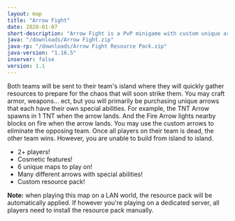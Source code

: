```yaml
---
layout: map
title: "Arrow Fight"
date: 2020-01-07
short-description: "Arrow Fight is a PvP minigame with custom unique arrows with special abilities that you use to shoot at the enemy team to win!"
java: "/downloads/Arrow Fight.zip"
java-rp: "/downloads/Arrow Fight Resource Pack.zip"
java-version: "1.16.5"
inserver: false
version: 1.1
---
```

Both teams will be sent to their team's island where they will quickly gather resources to prepare for the chaos that will soon strike them.
You may craft armor, weapons... ect, but you will primarily be purchasing unique arrows that each have their own special abilities. For example, the TNT Arrow spawns in 1 TNT when the arrow lands. And the Fire Arrow lights nearby blocks on fire when the arrow lands.
You may use the custom arrows to eliminate the opposing team. Once all players on their team is dead, the other team wins. However, you are unable to build from island to island.

- 2+ players!
- Cosmetic features!
- 6 unique maps to play on!
- Many different arrows with special abilities!
- Custom resource pack!

**Note:** when playing this map on a LAN world, the resource pack will be automatically applied.
If however you're playing on a dedicated server, all players need to install the resource pack manually.
